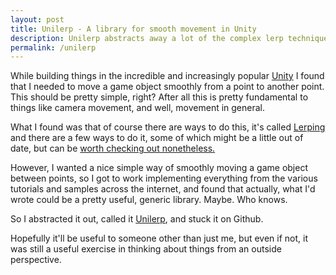 ```yaml
---
layout: post
title: Unilerp - A library for smooth movement in Unity
description: Unilerp abstracts away a lot of the complex lerp techniques in favour of two very simple methods
permalink: /unilerp
---
```


While building things in the incredible and increasingly popular [Unity](https://unity3d.com/) I found that I needed to move a game object smoothly from a point to another point. This should be pretty simple, right? After all this is pretty fundamental to things like camera movement, and well, movement in general.

What I found was that of course there are ways to do this, it's called [Lerping](https://docs.unity3d.com/ScriptReference/Vector3.Lerp.html) and there are a few ways to do it, some of which might be a little out of date, but can be [worth checking out nonetheless.](https://unity3d.com/learn/tutorials/projects/stealth-tutorial-4x-only/camera-movement)

However, I wanted a nice simple way of smoothly moving a game object between points, so I got to work implementing everything from the various tutorials and samples across the internet, and found that actually, what I'd wrote could be a pretty useful, generic library. Maybe. Who knows.

So I abstracted it out, called it [Unilerp](https://github.com/JordanRobinson/unilerp), and stuck it on Github.

Hopefully it'll be useful to someone other than just me, but even if not, it was still a useful exercise in thinking about things from an outside perspective.

